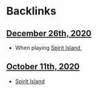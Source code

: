 
# Backlinks
## [December 26th, 2020](<December 26th, 2020.md>)
- When playing [Spirit Island](<Spirit Island.md>),

## [October 11th, 2020](<October 11th, 2020.md>)
- [Spirit Island](<Spirit Island.md>)

